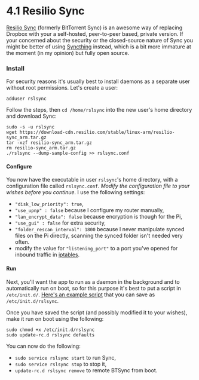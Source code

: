 4.1 Resilio Sync
===

[Resilio Sync][rslsync] (formerly BitTorrent Sync) is an awesome way of replacing Dropbox with your a self-hosted, peer-to-peer based, private version. If your concerned about the security or the closed-source nature of Sync you might be better of using [Syncthing][syncthing] instead, which is a bit more immature at the moment (in my opinion) but fully open source.


### Install

For security reasons it's usually best to install daemons as a separate user without root permissions. Let's create a user:

    adduser rslsync

Follow the steps, then `cd /home/rslsync` into the new user's home directory and download Sync:

    sudo -s -u rslsync
    wget https://download-cdn.resilio.com/stable/linux-arm/resilio-sync_arm.tar.gz
    tar -xzf resilio-sync_arm.tar.gz
    rm resilio-sync_arm.tar.gz
    ./rslsync --dump-sample-config >> rslsync.conf

#### Configure

You now have the executable in user `rslsync`'s home directory, with a configuration file called `rslsync.conf`. *Modify the configuration file to your wishes before you continue*. I use the following settings:

- `"disk_low_priority": true`,
- `"use_upnp" : false` because I configure my router manually,
- `"lan_encrypt_data": false` because encryption is though for the Pi,
- `"use_gui" : false` for extra security,
- `"folder_rescan_interval": 1800` because I never manipulate synced files on the Pi directly, scanning the synced folder isn't needed very often.
- modify the value for `"listening_port"` to a port you've opened for inbound traffic in [iptables][iptables].

#### Run

Next, you'll want the app to run as a daemon in the background and to automatically run on boot, so for this purpose it's best to put a script in `/etc/init.d/`. [Here's an example script][script] that you can save as `/etc/init.d/rslsync`.

Once you have saved the script (and possibly modified it to your wishes), make it run on boot using the following:

    sudo chmod +x /etc/init.d/rslsync
    sudo update-rc.d rslsync defaults

You can now do the following:

- `sudo service rslsync start` to run Sync,
- `sudo service rslsync stop` to stop it,
- `update-rc.d rslsync remove` to remote BTSync from boot.

[rslsync]: https://www.resilio.com/individuals/
[syncthing]: http://syncthing.net/
[iptables]: ./2.1-iptables.md
[script]: ./scripts/btsync
